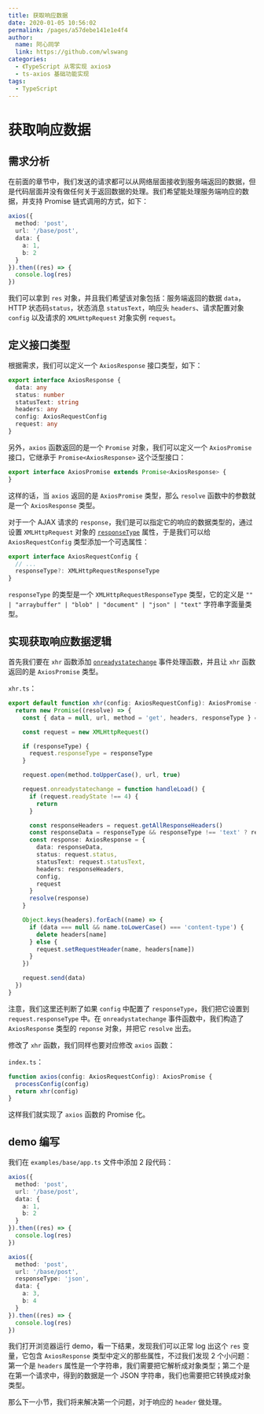 ```yaml
---
title: 获取响应数据
date: 2020-01-05 10:56:02
permalink: /pages/a57debe141e1e4f4
author: 
  name: 阿心同学
  link: https://github.com/wlswang
categories: 
  - 《TypeScript 从零实现 axios》
  - ts-axios 基础功能实现
tags: 
  - TypeScript
---
```

# 获取响应数据

## 需求分析

在前面的章节中，我们发送的请求都可以从网络层面接收到服务端返回的数据，但是代码层面并没有做任何关于返回数据的处理。我们希望能处理服务端响应的数据，并支持 Promise 链式调用的方式，如下：

```typescript
axios({
  method: 'post',
  url: '/base/post',
  data: {
    a: 1,
    b: 2
  }
}).then((res) => {
  console.log(res)
})
```

我们可以拿到 `res` 对象，并且我们希望该对象包括：服务端返回的数据 `data`，HTTP 状态码`status`，状态消息 `statusText`，响应头 `headers`、请求配置对象 `config` 以及请求的 `XMLHttpRequest` 对象实例 `request`。

## 定义接口类型

根据需求，我们可以定义一个 `AxiosResponse` 接口类型，如下：

```typescript
export interface AxiosResponse {
  data: any
  status: number
  statusText: string
  headers: any
  config: AxiosRequestConfig
  request: any
}
```

另外，`axios` 函数返回的是一个 `Promise` 对象，我们可以定义一个 `AxiosPromise` 接口，它继承于 `Promise<AxiosResponse>` 这个泛型接口：

```typescript
export interface AxiosPromise extends Promise<AxiosResponse> {
}
```

这样的话，当 `axios` 返回的是 `AxiosPromise` 类型，那么 `resolve` 函数中的参数就是一个 `AxiosResponse` 类型。

对于一个 AJAX 请求的 `response`，我们是可以指定它的响应的数据类型的，通过设置 `XMLHttpRequest` 对象的 [`responseType`](https://developer.mozilla.org/en-US/docs/Web/API/XMLHttpRequest/responseType) 属性，于是我们可以给 `AxiosRequestConfig` 类型添加一个可选属性：

```typescript
export interface AxiosRequestConfig {
  // ...
  responseType?: XMLHttpRequestResponseType
}
```

`responseType` 的类型是一个 `XMLHttpRequestResponseType` 类型，它的定义是 `"" | "arraybuffer" | "blob" | "document" | "json" | "text"` 字符串字面量类型。

## 实现获取响应数据逻辑

首先我们要在 `xhr` 函数添加 [`onreadystatechange`](https://developer.mozilla.org/en-US/docs/Web/API/XMLHttpRequest/onreadystatechange) 事件处理函数，并且让 `xhr` 函数返回的是 `AxiosPromise` 类型。

`xhr.ts`：

```typescript
export default function xhr(config: AxiosRequestConfig): AxiosPromise {
  return new Promise((resolve) => {
    const { data = null, url, method = 'get', headers, responseType } = config

    const request = new XMLHttpRequest()

    if (responseType) {
      request.responseType = responseType
    }

    request.open(method.toUpperCase(), url, true)

    request.onreadystatechange = function handleLoad() {
      if (request.readyState !== 4) {
        return
      }

      const responseHeaders = request.getAllResponseHeaders()
      const responseData = responseType && responseType !== 'text' ? request.response : request.responseText
      const response: AxiosResponse = {
        data: responseData,
        status: request.status,
        statusText: request.statusText,
        headers: responseHeaders,
        config,
        request
      }
      resolve(response)
    }

    Object.keys(headers).forEach((name) => {
      if (data === null && name.toLowerCase() === 'content-type') {
        delete headers[name]
      } else {
        request.setRequestHeader(name, headers[name])
      }
    })

    request.send(data)
  })
}
```

注意，我们这里还判断了如果 `config` 中配置了 `responseType`，我们把它设置到 `request.responseType` 中。在 `onreadystatechange` 事件函数中，我们构造了 `AxiosResponse` 类型的 `reponse` 对象，并把它 `resolve` 出去。

修改了 `xhr` 函数，我们同样也要对应修改 `axios` 函数：

`index.ts`：

```typescript
function axios(config: AxiosRequestConfig): AxiosPromise {
  processConfig(config)
  return xhr(config)
}
```

这样我们就实现了 `axios` 函数的 Promise 化。

## demo 编写

我们在 `examples/base/app.ts` 文件中添加 2 段代码：

```typescript
axios({
  method: 'post',
  url: '/base/post',
  data: {
    a: 1,
    b: 2
  }
}).then((res) => {
  console.log(res)
})

axios({
  method: 'post',
  url: '/base/post',
  responseType: 'json',
  data: {
    a: 3,
    b: 4
  }
}).then((res) => {
  console.log(res)
})
```

我们打开浏览器运行 demo，看一下结果，发现我们可以正常 log 出这个 `res` 变量，它包含 `AxiosResponse` 类型中定义的那些属性，不过我们发现 2 个小问题：第一个是 `headers` 属性是一个字符串，我们需要把它解析成对象类型；第二个是在第一个请求中，得到的数据是一个 JSON 字符串，我们也需要把它转换成对象类型。

那么下一小节，我们将来解决第一个问题，对于响应的 `header` 做处理。
